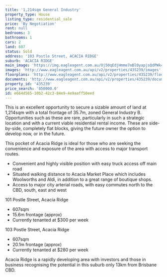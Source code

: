 ```yaml
---
title: '1,214sqm General Industry'
property_type: House
listing_type: residential_sale
price: 'By Negotiation'
rent: null
bedrooms: 3
bathrooms: 1
cars: 2
land: 607
status: Sold
address: '103 Postle Street, ACACIA RIDGE'
suburb: 'ACACIA RIDGE'
main_image: 'https://img.eagleagent.com.au/Oj50qEdjHmme7oBl0yapjsQdPWk=/1280x854/smart/https://s3-us-west-2.amazonaws.com/eagleagent-orig/images/6822096/128556854-image-M.jpg'
images: 'http://www.eagleagent.com.au/api/v2/properties/435239/images'
floorplans: 'http://www.eagleagent.com.au/api/v2/properties/435239/floorplans'
documents: 'http://www.eagleagent.com.au/api/v2/properties/435239/documents'
property_id: '435239'
price_search: '850000.0'
id: e664d565-10b2-42c3-84e9-4e9aaff50eed
---
```

This is an excellent opportunity to secure a sizable amount of land at 1,214sqm with a total frontage of 35.7m, zoned General Industry B. Opportunities such as these are rare, particularly in such a strategic location and with a current viable residential rental income. These are side-by-side, completely flat blocks, giving the future owner the option to develop now, or in the future.

This pocket of Acacia Ridge is ideal for those who are seeking the convenience and exposure of the area with access to major transport routes.

*  Convenient and highly visible position with easy truck access off main road
*  Situated walking distance to Acacia Market Place which includes Woolworths and Aldi, in addition to a great range of boutique shops.
*  Access to major city arterial roads, with easy commutes north to the CBD, south, east and west

101 Postle Street, Acacia Ridge
*  607sqm
*  15.6m frontage (approx)
*  Currently tenanted at $300 per week

103 Postle Street, Acacia Ridge
*  607sqm
*  20.1m frontage (approx)
*  Currently tenanted at $280 per week

Acacia Ridge is a rapidly developing area with investors and those in business recognising the potential in this suburb only 13km from Brisbane CBD.